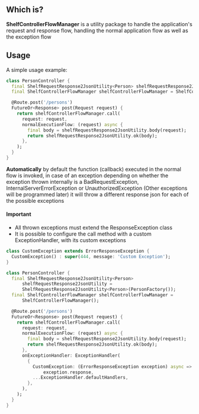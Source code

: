 ## Which is?
**ShelfControllerFlowManager** is a utility package to handle the application's request and response flow, handling the normal application flow as well as the exception flow
## Usage

A simple usage example:
```dart
class PersonController {
  final ShelfRequestResponse2JsonUtility<Person> shelfRequestResponse2JsonUtility =  ShelfRequestResponse2JsonUtility<Person>(PersonFactory());
  final ShelfControllerFlowManager shelfControllerFlowManager = ShelfControllerFlowManager();

  @Route.post('/persons')
  FutureOr<Response> post(Request request) {
    return shelfControllerFlowManager.call(
      request: request,
      normalExecutionFlow: (request) async {
        final body = shelfRequestResponse2JsonUtility.body(request);
        return shelfRequestResponse2JsonUtility.ok(body);
      },
    );
  }
}
```

**Automatically** by default the function (callback) executed in the normal flow is invoked, 
in case of an exception depending on whether the exception thrown internally
is a BadRequestException, InternalServerErrorException or UnauthorizedException 
(Other exceptions will be programmed later) it will throw a different response json 
for each of the possible exceptions
#### Important
- All thrown exceptions must extend the ResponseException class
- It is possible to configure the call method with a custom ExceptionHandler, with its custom exceptions

```dart
class CustomException extends ErrorResponseException {
  CustomException() : super(444, message: 'Custom Exception');
}

class PersonController {
  final ShelfRequestResponse2JsonUtility<Person>
      shelfRequestResponse2JsonUtility =
      ShelfRequestResponse2JsonUtility<Person>(PersonFactory());
  final ShelfControllerFlowManager shelfControllerFlowManager =
      ShelfControllerFlowManager();

  @Route.post('/persons')
  FutureOr<Response> post(Request request) {
    return shelfControllerFlowManager.call(
      request: request,
      normalExecutionFlow: (request) async {
        final body = shelfRequestResponse2JsonUtility.body(request);
        return shelfRequestResponse2JsonUtility.ok(body);
      },
      onExceptionHandler: ExceptionHandler(
        {
          CustomException: (ErrorResponseException exception) async =>
              exception.response,
          ...ExceptionHandler.defaultHandlers,
        },
      ),
    );
  }
}

```

